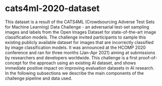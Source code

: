 # cats4ml-2020-dataset
This dataset is a result of the CATS4ML (Crowdsourcing Adverse Test Sets for Machine Learning) Data Challenge - an adversarial test-set sampling images and labels from the Open Images Dataset for state-of-the-art image classification models. The challenge invited participants to sample this existing publicly available dataset for images that are incorrectly classified by image classification models.  It was announced at the HCOMP 2020 conference and ran for three months (Jan-Apr 2021) aiming at submissions by researchers and developers worldwide. This challenge is a first proof-of-concept for the approach using an existing AI dataset, and shows immediate positive impact on improving evaluation datasets in AI research. In the following subsections we describe the main components of the challenge pipeline and data used.  
